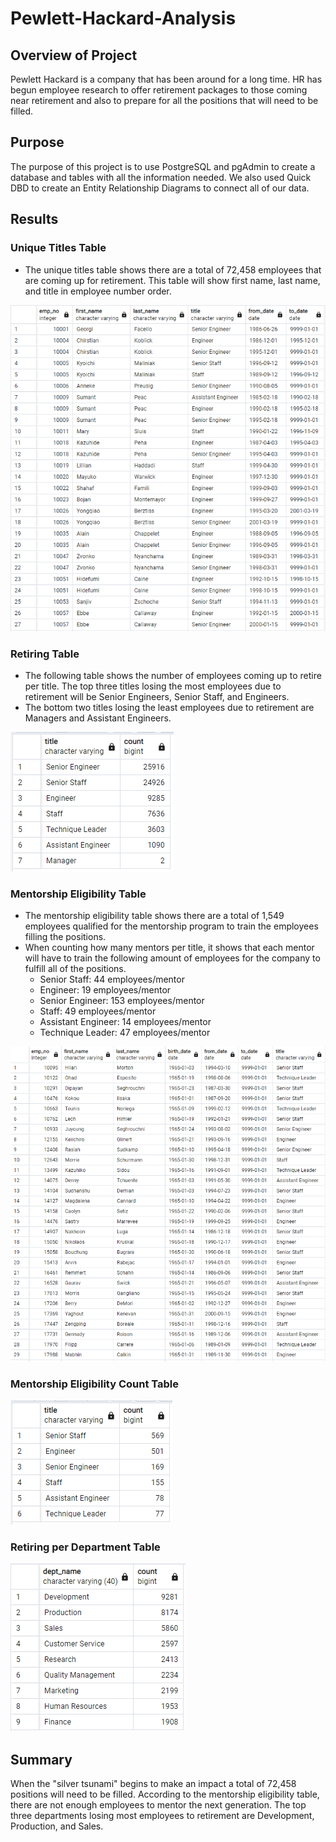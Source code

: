 # Pewlett-Hackard-Analysis
## Overview of Project
Pewlett Hackard is a company that has been around for a long time. HR has begun employee research to offer retirement packages to those coming near retirement and also to prepare for all the positions that will need to be filled.
## Purpose
The purpose of this project is to use PostgreSQL and pgAdmin to create a database and tables with all the information needed.
We also used Quick DBD to create an Entity Relationship Diagrams to connect all of our data.
## Results
### Unique Titles Table
- The unique titles table shows there are a total of 72,458 employees that are coming up for retirement. This table will show first name, last name, and title in employee number order.

![retirement_titles](retirement_titles.png)
### Retiring Table
- The following table shows the number of employees coming up to retire per title. The top three titles losing the most employees due to retirement will be Senior Engineers, Senior Staff, and Engineers.
- The bottom two titles losing the least employees due to retirement are Managers and Assistant Engineers.

![retiring_titles](retiring_titles.png)
### Mentorship Eligibility Table
- The mentorship eligibility table shows there are a total of 1,549 employees qualified for the mentorship program to train the employees filling the positions.
- When counting how many mentors per title, it shows that each mentor will have to train the following amount of employees for the company to fulfill all of the positions.
  - Senior Staff: 44 employees/mentor
  - Engineer: 19 employees/mentor
  - Senior Engineer: 153 employees/mentor
  - Staff: 49 employees/mentor
  - Assistant Engineer: 14 employees/mentor
  - Technique Leader: 47 employees/mentor

![mentorship_eligibility](mentorship_eligibility.png)

### Mentorship Eligibility Count Table
![mentorship_count](mentorship_count.png)
  
### Retiring per Department Table
![dept_info](dept_info.png)

## Summary
When the "silver tsunami" begins to make an impact a total of 72,458 positions will need to be filled. According to the mentorship eligibility table, there are not enough employees to mentor the next generation. The top three departments losing most employees to retirement are Development, Production, and Sales.
